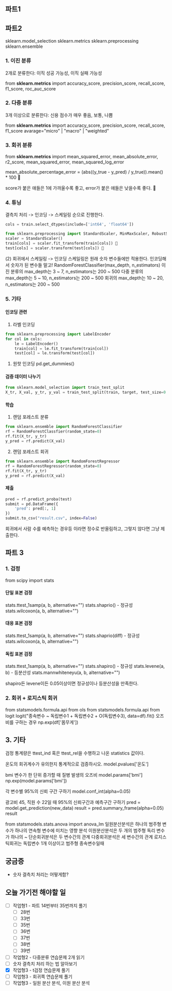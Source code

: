 ## 파트1
## 파트2
sklearn.model_selection
sklearn.metrics
sklearn.preprocessing
sklearn.ensemble

### 1. 이진 분류
2개로 분류한다: 이직 성공 가능성, 이직 실패 가능성

from **sklearn.metrics** import accuracy_score, precision_score, recall_score, f1_score, roc_auc_score

### 2. 다중 분류
3개 이상으로 분류한다: 신용 점수가 매우 좋음, 보통, 나쁨

from **sklearn.metrics** import accuracy_score, precision_score, recall_score, f1_score
avarage="micro" | "macro" | "weighted"

### 3. 회귀 분류
from **sklearn.metrics** import mean_squared_error, mean_absolute_error, r2_score, mean_squared_error, mean_squared_log_error

mean_absolute_percentage_error = (abs((y_true - y_pred) / y_true)).mean() * 100 📌

score가 붙은 애들은 1에 가까울수록 좋고, error가 붙은 애들은 낮을수록 좋다. 📌

### 4. 튜닝
결측치 처리 -> 인코딩 -> 스케일링 순으로 진행한다.
```python
cols = train.select_dtypes(include=['int64', 'float64'])

from sklearn.preprocessing import StandardScaler, MinMaxScaler, RobustScaler
scaler = StandardScaler()
train[cols] = scaler.fit_transform(train[cols]) 📌
test[cols] = scaler.transform(test[cols]) 📌
```

(2) 회귀에서 스케일링 -> 인코딩
스케일링은 원래 숫자 변수들에만 적용한다. 인코딩해서 숫자가 된 변수들 말고!
RandomForestClassifier(max_depth, n_estimators)
이진 분류의 max_depth는 3 ~ 7, n_estimators는 200 ~ 500
다중 분류의 max_depth는 5 ~ 10, n_estimators는 200 ~ 500
회귀의 max_depth는 10 ~ 20, n_estimators는 200 ~ 500

### 5. 기타
#### 인코딩 관련
1. 라벨 인코딩
```python
from sklearn.preprocessing import LabelEncoder
for col in cols:
	le = LabelEncoder()
	train[col] = le.fit_transform(train[col])
	test[col] = le.transform(test[col])
```
1. 원핫 인코딩
	pd.get_dummies()
#### 검증 데이터 나누기
```python
from sklearn.model_selection import train_test_split
X_tr, X_val, y_tr, y_val = train_test_split(train, target, test_size=0.2, random_state=0)
```
#### 학습
1. 랜덤 포레스트 분류
```python
from sklearn.ensemble import RandomForestClassifier
rf = RandomForestClassfier(random_state=0)
rf.fit(X_tr, y_tr)
y_pred = rf.predict(X_val)
```

2. 랜덤 포레스트 회귀
```python
from sklearn.ensemble import RandomForestRegressor
rf = RandomForestRegressor(random_state=0)
rf.fit(X_tr, y_tr)
y_pred = rf.predict(X_val)
```

#### 제출
```python
pred = rf.predict_proba(test)
submit = pd.DataFrame({
	'pred': pred[:, 1] 
})
submit.to_csv("result.csv", index=False)
```
회귀에서 사람 수를 예측하는 경우등 이라면 정수로 반올림하고, 그렇지 않다면 그냥 제출한다.

## 파트 3

### 1. 검정
from scipy import stats
#### 단일 표본 검정
stats.ttest_1samp(a, b, alternative="")
stats.shaprio() - 정규성
stats.wilcoxon(a, b, alternative="")
#### 대응 표본 검정
stats.ttest_1samp(a, b, alternative="")
stats.shaprio(diff) - 정규성
stats.wilcoxon(a, b, alternative="")
#### 독립 표본 검정
stats.ttest_1samp(a, b, alternative="")
stats.shapiro() - 정규성
stats.levene(a, b) - 등분산성
stats.mannwhiteneyu(a, b, alternative="")

shapiro든 levene이든 0.05이상이면 정규성이나 등분산성을 만족한다.

### 2. 회귀 + 로지스틱 회귀
from statsmodels.formula.api from ols
from statsmodels.formula.api from logit
logit("종속변수 ~ 독립변수1 + 독립변수2 + O(독립변수3), data=df).fit()
오즈비를 구하는 경우 np.exp(df['몸무게'])

## 3. 기타
검정 통계량은 ttest_ind 혹은 ttest_rel을 수행하고 나온 statistics 값이다.

온도의 회귀계수가 유의한지 통계적으로 검증하시오.
model.pvalues['온도']

bmi 변수가 한 단위 증가할 때 질병 발생의 오즈비
model.params['bmi']
np.exp(model.params['bmi'])

각 변수별 95%의 신뢰 구간 구하기
model.conf_int(alpha=0.05)

광고비 45, 직원 수 22일 때 95%의 신뢰구간과 예측구간 구하기
pred = model.get_prediction(new_data)
result = pred.summary_frame(alpha=0.05)
result

from statsmodels.stats.anova import anova_lm
일원분산분석은 하나의 범주형 변수가 하나의 연속형 변수에 미치는 영향 분석
이원분산분석은 두 개의 범주형 독리 변수가 하나의 ~ 
단순회귀분석은 두 변수간의 관계
다중회귀분석은 세 변수간의 관계
로지스틱회귀는 독립변수 1개 이상이고 범주형 종속변수일때

## 궁금증
- 숫자 결측치 처리는 어떻게함?

## 오늘 가기전 해야할 일
- [ ] 작업형1 - 파트 14번부터 35번까지 풀기
	- [ ] 28번
	- [ ] 33번
	- [ ] 35번
	- [ ] 36번
	- [ ] 37번
	- [ ] 38번
	- [ ] 39번
- [ ] 작업형2 - 다중분류 연습문제 2개 읽기
- [ ] 숫자 결측치 처리 하는 법 알아보기
- [x] 작업형3 - t검정 연습문제 풀기
- [ ] 작업형3 - 회귀쪽 연습문제 풀기
- [ ] 작업형3 - 일원 분산 분석, 이원 분산 분석